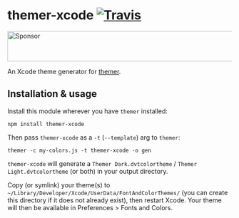# themer-xcode [![Travis](https://img.shields.io/travis/mjswensen/themer-xcode.svg)](https://travis-ci.org/mjswensen/themer-xcode)

<a target='_blank' rel='nofollow' href='https://app.codesponsor.io/link/hHKoUkX4tpsdAzjvSfNXFb22/mjswensen/themer-xcode'>
  <img alt='Sponsor' width='888' height='68' src='https://app.codesponsor.io/embed/hHKoUkX4tpsdAzjvSfNXFb22/mjswensen/themer-xcode.svg' />
</a>

An Xcode theme generator for [themer](https://github.com/mjswensen/themer).

## Installation & usage

Install this module wherever you have `themer` installed:

    npm install themer-xcode

Then pass `themer-xcode` as a `-t` (`--template`) arg to `themer`:

    themer -c my-colors.js -t themer-xcode -o gen

`themer-xcode` will generate a `Themer Dark.dvtcolortheme` / `Themer Light.dvtcolortheme` (or both) in your output directory.

Copy (or symlink) your theme(s) to `~/Library/Developer/Xcode/UserData/FontAndColorThemes/` (you can create this directory if it does not already exist), then restart Xcode. Your theme will then be available in Preferences > Fonts and Colors.
